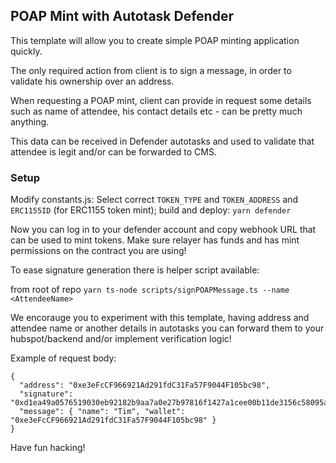 ## POAP Mint with Autotask Defender

This template will allow you to create simple POAP minting application quickly. 

The only required action from client is to sign a message, in order to validate his ownership over an address. 

When requesting a POAP mint, client can provide in request some details such as name of attendee, his contact details etc - can be pretty much anything. 

This data can be received in Defender autotasks and used to validate that attendee is legit and/or can be forwarded to CMS.


### Setup

Modify constants.js:
Select correct `TOKEN_TYPE` and `TOKEN_ADDRESS` and `ERC1155ID` (for ERC1155 token mint);
build and deploy: `yarn defender`

Now you can log in to your defender account and copy webhook URL that can be used to mint tokens. Make sure relayer has funds and has mint permissions on the contract you are using! 

To ease signature generation there is helper script available:

from root of repo `yarn ts-node scripts/signPOAPMessage.ts --name <AttendeeName>`

We encorauge you to experiment with this template, having address and attendee name or another details in autotasks you can forward them to your hubspot/backend and/or implement verification logic! 

Example of request body:

```
{
  "address": "0xe3eFcCF966921Ad291fdC31Fa57F9044F105bc98",
  "signature": "0xd1ea49a0576519030eb92182b9aa7a0e27b97816f1427a1cee00b11de3156c58095ae2ee7fab13cea7bd3db6aaacfcef596e995d49b0100026bc927f84b0c1311c",
  "message": { "name": "Tim", "wallet": "0xe3eFcCF966921Ad291fdC31Fa57F9044F105bc98" } 
}
```

Have fun hacking! 
